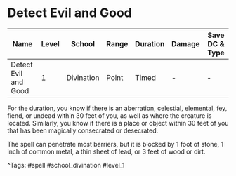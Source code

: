 # Detect Evil and Good

| Name | Level | School | Range | Duration | Damage | Save DC & Type |
|------|-------|--------|-------|----------|--------|----------------|
| Detect Evil and Good | 1 | Divination | Point | Timed | - | - |

For the duration, you know if there is an aberration, celestial, elemental, fey, fiend, or undead within 30 feet of you, as well as where the creature is located. Similarly, you know if there is a place or object within 30 feet of you that has been magically consecrated or desecrated.

The spell can penetrate most barriers, but it is blocked by 1 foot of stone, 1 inch of common metal, a thin sheet of lead, or 3 feet of wood or dirt.

^Tags: #spell #school_divination #level_1